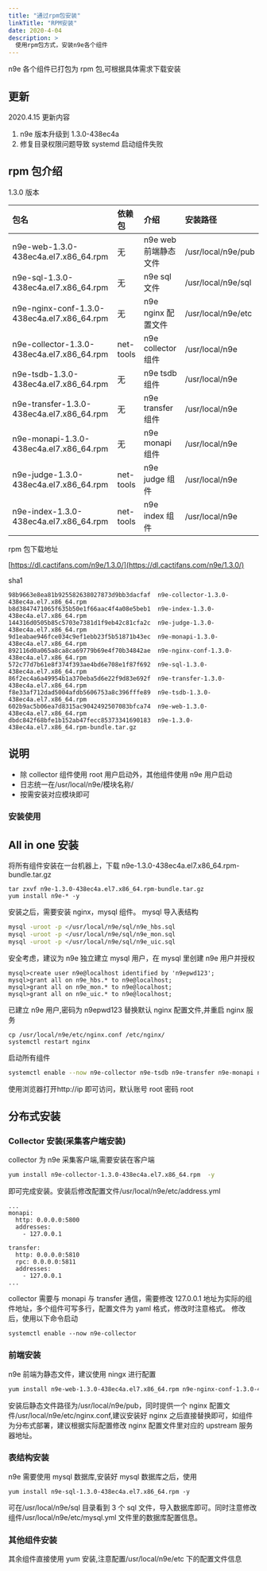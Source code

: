 ```yaml
---
title: "通过rpm包安装"
linkTitle: "RPM安装"
date: 2020-4-04
description: >
  使用rpm包方式，安装n9e各个组件
---
```


n9e 各个组件已打包为 rpm 包,可根据具体需求下载安装

## 更新

2020.4.15 更新内容

1. n9e 版本升级到 1.3.0-438ec4a
2. 修复目录权限问题导致 systemd 启动组件失败

## rpm 包介绍

1.3.0 版本

| 包名                                        | 依赖包    | 介绍                 | 安装路径           |
| :------------------------------------------ | :-------- | :------------------- | :----------------- |
| n9e-web-1.3.0-438ec4a.el7.x86_64.rpm        | 无        | n9e web 前端静态文件 | /usr/local/n9e/pub |
| n9e-sql-1.3.0-438ec4a.el7.x86_64.rpm        | 无        | n9e sql 文件         | /usr/local/n9e/sql |
| n9e-nginx-conf-1.3.0-438ec4a.el7.x86_64.rpm | 无        | n9e nginx 配置文件   | /usr/local/n9e/etc |
| n9e-collector-1.3.0-438ec4a.el7.x86_64.rpm  | net-tools | n9e collector 组件   | /usr/local/n9e     |
| n9e-tsdb-1.3.0-438ec4a.el7.x86_64.rpm       | 无        | n9e tsdb 组件        | /usr/local/n9e     |
| n9e-transfer-1.3.0-438ec4a.el7.x86_64.rpm   | 无        | n9e transfer 组件    | /usr/local/n9e     |
| n9e-monapi-1.3.0-438ec4a.el7.x86_64.rpm     | 无        | n9e monapi 组件      | /usr/local/n9e     |
| n9e-judge-1.3.0-438ec4a.el7.x86_64.rpm      | net-tools | n9e judge 组件       | /usr/local/n9e     |
| n9e-index-1.3.0-438ec4a.el7.x86_64.rpm      | net-tools | n9e index 组件       | /usr/local/n9e     |

rpm 包下载地址

[https://dl.cactifans.com/n9e/1.3.0/](https://dl.cactifans.com/n9e/1.3.0/)

sha1

```
98b9663e8ea81b925582638027873d9bb3dacfaf  n9e-collector-1.3.0-438ec4a.el7.x86_64.rpm
b8d3847471065f635b50e1f66aac4f4a08e5beb1  n9e-index-1.3.0-438ec4a.el7.x86_64.rpm
144316d0505b85c5703e7381d1f9eb42c81cfa2c  n9e-judge-1.3.0-438ec4a.el7.x86_64.rpm
9d1eabae946fce034c9ef1ebb23f5b51871b43ec  n9e-monapi-1.3.0-438ec4a.el7.x86_64.rpm
892116d0a065a8ca8ca69779b69e4f70b34842ae  n9e-nginx-conf-1.3.0-438ec4a.el7.x86_64.rpm
572c77d7b61e8f374f393ae4bd6e708e1f87f692  n9e-sql-1.3.0-438ec4a.el7.x86_64.rpm
86f2ec4a6a49954b1a370eba5d6e22f9d83e692f  n9e-transfer-1.3.0-438ec4a.el7.x86_64.rpm
f8e33af712dad5004afdb5606753a8c396fffe89  n9e-tsdb-1.3.0-438ec4a.el7.x86_64.rpm
602b9ac5b06ea7d8315ac9042492507083bfca74  n9e-web-1.3.0-438ec4a.el7.x86_64.rpm
dbdc842f68bfe1b152ab47fecc85373341690183  n9e-1.3.0-438ec4a.el7.x86_64.rpm-bundle.tar.gz
```

## 说明

- 除 collector 组件使用 root 用户启动外，其他组件使用 n9e 用户启动
- 日志统一在/usr/local/n9e/模块名称/
- 按需安装对应模块即可

### 安装使用

## All in one 安装

将所有组件安装在一台机器上，下载 n9e-1.3.0-438ec4a.el7.x86_64.rpm-bundle.tar.gz

```
tar zxvf n9e-1.3.0-438ec4a.el7.x86_64.rpm-bundle.tar.gz
yum install n9e-* -y
```

安装之后，需要安装 nginx，mysql 组件。
mysql 导入表结构

```bash
mysql -uroot -p </usr/local/n9e/sql/n9e_hbs.sql
mysql -uroot -p </usr/local/n9e/sql/n9e_mon.sql
mysql -uroot -p </usr/local/n9e/sql/n9e_uic.sql
```

安全考虑，建议为 n9e 独立建立 mysql 用户，在 mysql 里创建 n9e 用户并授权

```
mysql>create user n9e@localhost identified by 'n9epwd123';
mysql>grant all on n9e_hbs.* to n9e@localhost;
mysql>grant all on n9e_mon.* to n9e@localhost;
mysql>grant all on n9e_uic.* to n9e@localhost;
```

已建立 n9e 用户,密码为 n9epwd123
替换默认 nginx 配置文件,并重启 nginx 服务

```
cp /usr/local/n9e/etc/nginx.conf /etc/nginx/
systemctl restart nginx
```

启动所有组件

```bash
systemctl enable --now n9e-collector n9e-tsdb n9e-transfer n9e-monapi n9e-judge n9e-index
```

使用浏览器打开http://ip 即可访问，默认账号 root 密码 root

## 分布式安装

### Collector 安装(采集客户端安装)

collector 为 n9e 采集客户端,需要安装在客户端

```bash
yum install n9e-collector-1.3.0-438ec4a.el7.x86_64.rpm  -y
```

即可完成安装。安装后修改配置文件/usr/local/n9e/etc/address.yml

```
...
monapi:
  http: 0.0.0.0:5800
  addresses:
    - 127.0.0.1

transfer:
  http: 0.0.0.0:5810
  rpc: 0.0.0.0:5811
  addresses:
    - 127.0.0.1
...
```

collector 需要与 monapi 与 transfer 通信，需要修改 127.0.0.1 地址为实际的组件地址，多个组件可写多行，配置文件为 yaml 格式，修改时注意格式。
修改后，使用以下命令启动

```
systemctl enable --now n9e-collector
```

### 前端安装

n9e 前端为静态文件，建议使用 ningx 进行配置

```bash
yum install n9e-web-1.3.0-438ec4a.el7.x86_64.rpm n9e-nginx-conf-1.3.0-438ec4a.el7.x86_64.rpm -y
```

安装后静态文件路径为/usr/local/n9e/pub，同时提供一个 nginx 配置文件/usr/local/n9e/etc/nginx.conf,建议安装好 nginx 之后直接替换即可，如组件为分布式部署，建议根据实际配置修改 nginx 配置文件里对应的 upstream 服务器地址。

### 表结构安装

n9e 需要使用 mysql 数据库,安装好 mysql 数据库之后，使用

```
yum install n9e-sql-1.3.0-438ec4a.el7.x86_64.rpm -y
```

可在/usr/local/n9e/sql 目录看到 3 个 sql 文件，导入数据库即可。同时注意修改组件/usr/local/n9e/etc/mysql.yml 文件里的数据库配置信息。

### 其他组件安装

其余组件直接使用 yum 安装,注意配置/usr/local/n9e/etc 下的配置文件信息
